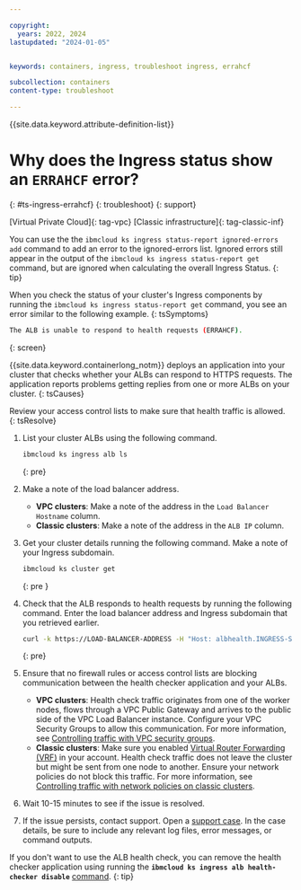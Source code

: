 ```yaml
---

copyright:
  years: 2022, 2024
lastupdated: "2024-01-05"


keywords: containers, ingress, troubleshoot ingress, errahcf

subcollection: containers
content-type: troubleshoot

---
```


{{site.data.keyword.attribute-definition-list}}



# Why does the Ingress status show an `ERRAHCF` error?
{: #ts-ingress-errahcf}
{: troubleshoot}
{: support}

[Virtual Private Cloud]{: tag-vpc} [Classic infrastructure]{: tag-classic-inf}

You can use the the `ibmcloud ks ingress status-report ignored-errors add` command to add an error to the ignored-errors list. Ignored errors still appear in the output of the `ibmcloud ks ingress status-report get` command, but are ignored when calculating the overall Ingress Status.
{: tip}

When you check the status of your cluster's Ingress components by running the `ibmcloud ks ingress status-report get` command, you see an error similar to the following example.
{: tsSymptoms}

```sh
The ALB is unable to respond to health requests (ERRAHCF).
```
{: screen}

{{site.data.keyword.containerlong_notm}} deploys an application into your cluster that checks whether your ALBs can respond to HTTPS requests. The application reports problems getting replies from one or more ALBs on your cluster.
{: tsCauses}

Review your access control lists to make sure that health traffic is allowed.
{: tsResolve}

1. List your cluster ALBs using the following command. 

    ```sh
    ibmcloud ks ingress alb ls
    ```
    {: pre}

1. Make a note of the load balancer address.
    - **VPC clusters**: Make a note of the address in the `Load Balancer Hostname` column.
    - **Classic clusters**: Make a note of the address in the `ALB IP` column.

1. Get your cluster details running the following command. Make a note of your Ingress subdomain.
    ```sh
    ibmcloud ks cluster get
    ```
    {: pre }
    

1. Check that the ALB responds to health requests by running the following command. Enter the load balancer address and Ingress subdomain that you retrieved earlier.
    ```sh
    curl -k https://LOAD-BALANCER-ADDRESS -H "Host: albhealth.INGRESS-SUBDOMAIN"
    ```
    {: pre}

1. Ensure that no firewall rules or access control lists are blocking communication between the health checker application and your ALBs.
    - **VPC clusters**: Health check traffic originates from one of the worker nodes, flows through a VPC Public Gateway and arrives to the public side of the VPC Load Balancer instance. Configure your VPC Security Groups to allow this communication. For more information, see [Controlling traffic with VPC security groups](/docs/containers?topic=containers-vpc-security-group).
    - **Classic clusters**: Make sure you enabled [Virtual Router Forwarding (VRF)](/docs/account?topic=account-vrf-service-endpoint&interface=ui) in your account. Health check traffic does not leave the cluster but might be sent from one node to another. Ensure your network policies do not block this traffic. For more information, see [Controlling traffic with network policies on classic clusters](/docs/containers?topic=containers-network_policies). 

1. Wait 10-15 minutes to see if the issue is resolved.

1. If the issue persists, contact support. Open a [support case](/docs/get-support?topic=get-support-using-avatar). In the case details, be sure to include any relevant log files, error messages, or command outputs.

If you don't want to use the ALB health check, you can remove the health checker application using running the **`ibmcloud ks ingress alb health-checker disable`** [command](/docs/containers?topic=containers-kubernetes-service-cli#cs_alb_healthchecker_disable).
{: tip}

